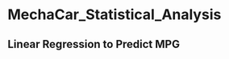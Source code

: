 # MechaCar_Statistical_Analysis


## Linear Regression to Predict MPG

[](https://github.com/crashdean/MechaCar_Statistical_Analysis/blob/main/Resources/mpg_linear_regression.png)
